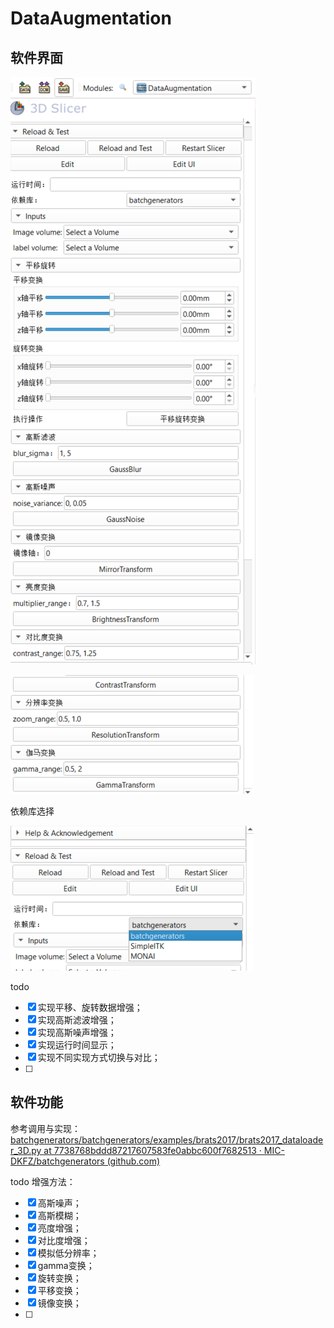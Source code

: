 # DataAugmentation



## 软件界面

![image-20240302204909342](README.assets/image-20240302204909342.png)

![image-20240302204946726](README.assets/image-20240302204946726.png)

依赖库选择

![image-20240302205014359](README.assets/image-20240302205014359.png)

todo

- [x] 实现平移、旋转数据增强；
- [x] 实现高斯滤波增强；
- [x] 实现高斯噪声增强；
- [x] 实现运行时间显示；
- [x] 实现不同实现方式切换与对比；
- [ ] 

## 软件功能

参考调用与实现：[batchgenerators/batchgenerators/examples/brats2017/brats2017_dataloader_3D.py at 7738768bddd87217607583fe0abbc600f7682513 · MIC-DKFZ/batchgenerators (github.com)](https://github.com/MIC-DKFZ/batchgenerators/blob/7738768bddd87217607583fe0abbc600f7682513/batchgenerators/examples/brats2017/brats2017_dataloader_3D.py#L14)



todo 增强方法：

- [x] 高斯噪声；
- [x] 高斯模糊；
- [x] 亮度增强；
- [x] 对比度增强；
- [x] 模拟低分辨率；
- [x] gamma变换；
- [x] 旋转变换；
- [x] 平移变换；
- [x] 镜像变换；
- [ ] 



